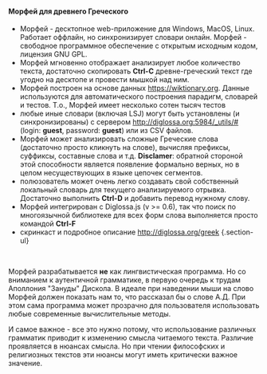 #### Морфей для древнего Греческого

- Морфей - десктопное web-приложение для Windows, MacOS, Linux. Работает оффлайн, но синхронизирует словари онлайн. Морфей - свободное программное обеспечение с открытым исходным кодом, лицензия GNU GPL.
- Морфей мгновенно отображает анализирует любое количество текста, достаточно скопировать **Ctrl-C** древне-греческий текст где угодно на десктопе и провести мышкой над ним.
- Морфей построен на основе данных <span class="external" href="https://en.wiktionary.org/w/index.php?title=Category:Ancient_Greek_language">https://wiktionary.org</span>. Данные используются для автоматического построения парадигм, словарей и тестов. Т.о., Морфей имеет несколько сотен тысяч тестов
- любые иные словари (включая LSJ) могут быть установлены (и синхронизированы) с сервером <span class="external" href="http://diglossa.org:5984/_utils/#">http://diglossa.org:5984/_utils/#</span> (login: **guest**, password: **guest**) или из CSV файлов.
- Морфей может анализировать сложные Греческие слова (достаточно просто кликнуть на слове), вычисляя префиксы, суффиксы, составные слова и т.д.  **Disclamer**:  обратной стороной этой способности является появление формально верных, но в целом несуществующих в языке цепочек сегментов.
- полюзователь может очень легко создавать свой собственный локальный словарь для текущего анализируемого отрывка. Достаточно выполнить **Ctrl-D** и добавить перевод нужному слову.
- Морфей интегрирован с <span class="external" href="http://diglossa.org/diglossa.js">Diglossa.js</span> (v >= 0.6), так что поиск по многоязычной библиотеке для всех форм слова выполняется просто командой   **Ctrl-F**
- скринкаст и подробное описание <span class="external" href="http://diglossa.org/greek">http://diglossa.org/greek</span>
{.section-ul}

&nbsp;

Морфей разрабатывается **не** как лингвистическая программа. Но со вниманием к аутентичной грамматике, в первую очередь к трудам Аполлония "Зануды" Дискола. В идеале при наведении мыши на слово Морфей должен показать нам то, что рассказал бы о слове А.Д. При этом сама программа может прозрачно для пользователя использовать любые современные вычислительные методы.

И самое важное - все это нужно потому, что использование различных грамматик приводит к изменению смысла читаемого текста. Различие проявляется в нюансах смысла. Но при чтении философских и религиозных текстов эти нюансы могут иметь критически важное значение.
